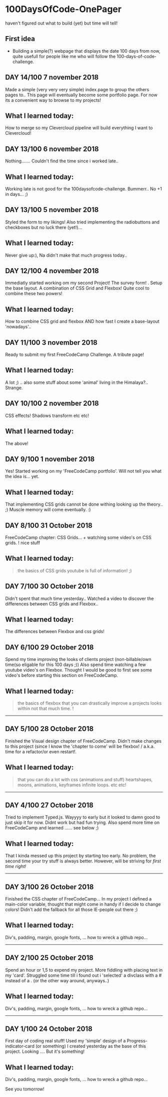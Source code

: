 # 100DaysOfCode-OnePager
haven't figured out what to build (yet) but time will tell!

First idea
-
- Building a simple(?) webpage that displays the date 100 days from now, quite usefull for people like me who will follow the 100-days-of-code-challenge.



DAY 14/100
7 november 2018
-
Made a simple (very very very simple) index.page to group the others pages to..
This page will eventually become some portfolio page. For now its a convenient way to browse to my projects!

What I learned today:
-
How to merge so my Clevercloud pipeline will build everything I want to Clevercloud!


DAY 13/100
6 november 2018
-
Nothing....... Couldn't find the time since i worked late..

What I learned today:
-
Working late is not good for the 100daysofcode-challenge. Bummerr.. No +1 in days... ;)


DAY 13/100
5 november 2018
-
Styled the form to my likings! Also tried implementing the radiobuttons and checkboxes but no luck there (yet!)...

What I learned today:
-
Never give up:), Na didn't make that much progress today..



DAY 12/100
4 november 2018
-
Immediatly started working om my second Project! The survey form! . Setup the base layout. A combination of CSS Grid and Flexbox! 
Quite cool to combine these two powers!

What I learned today:
-
How to combine CSS grid and flexbox AND how fast I create a base-layout 'nowadays'..



DAY 11/100
3 november 2018
-
Ready to submit my first FreeCodeCamp Challenge. A tribute page! 

What I learned today:
-
A lot ;) .. also some stuff about some 'animal' living in the Himalaya?.. Strange.

DAY 10/100
2 november 2018
-
CSS effects! Shadows transform etc etc! 

What I learned today:
-
The above!


DAY 9/100
1 november 2018
-
Yes! Started working on my 'FreeCodeCamp portfolio'. Will not tell you what the idea is... yet.

What I learned today:
-
That implementing CSS grids cannot be done withing looking up the theory.. ;) Muscle memory will come eventually. :)



DAY 8/100
31 October 2018
-
FreeCodeCamp chapter: CSS Grids... + watching some video's on CSS grids. ! nice stuff

What I learned today:
-
> the basics of CSS grids
> youtube is full of information! ;)

DAY 7/100
30 October 2018
-
Didn't spent that much time yesterday.. Watched a video to discover the differences between CSS grids and Flexbox..

What I learned today:
-
The differences between Flexbox and css grids!



DAY 6/100
29 October 2018
-
Spend my time improving the looks of clients project (non-billable/own time(so eligable for this 100 days ;))
Also spend time watching a few youtube video's on Flexbox. Thought I would be good to first see some video's before starting this section on FreeCodeCamp.

What I learned today:
-
> the basics of flexbox
> that you can drastically improve a projects looks within not that much time. !

----------------


DAY 5/100
28 October 2018
-
Finished the Visual design chapter of FreeCodeCamp. Didn't make changes to this project (since I know the 'chapter to come' will be flexbox! / a.k.a. time for a refactor/or even restart!.

What I learned today:
-
> that you can do a lot with css (animations and stuff)
> heartshapes, moons, animations, keyframes infinite loops. etc etc!

----------------


DAY 4/100
27 October 2018
-
Tried to implement Typed.js. Wayyyy to early but it looked to damn good to just skip it for now. Didnt work but had fun trying. 
Also spend more time on FreeCodeCamp and learned ...... see below ;)

What I learned today:
-
That I kinda messed up this project by starting too early. No problem, the second time your try stuff is always better. However, will be striving for *first time right!*

----------------


DAY 3/100
26 October 2018
-
Finished the CSS chapter of FreeCodeCamp... In my project I defined a main-color variable, thought that might come in handy if I decide to change colors! Didn't add the fallback for all those IE-people out there ;)

What I learned today:
-
Div's, padding, margin, google fonts, ... how to wreck a github repo...

----------------


DAY 2/100
25 October 2018
-
Spend an hour or 1,5 to expend my project. More fiddling with placing text in my 'card'. Struggled some time till i found out i 'selected' a divclass with a # instead of a . (or the other way around, anyways..)

What I learned today:
-
Div's, padding, margin, google fonts, ... how to wreck a github repo...

----------------


DAY 1/100
24 October 2018
-
First day of coding real stuff! Used my 'simple' design of a Progress-indicator-card (or something) I created yesterday as the base of this project. Looking .... But it's something! 

What I learned today:
-
Div's, padding, margin, google fonts, ... how to wreck a github repo... 

See you tomorrow! 
